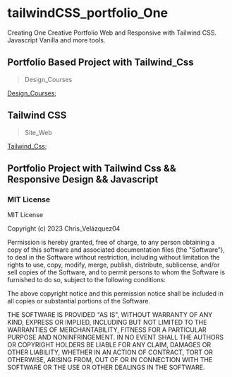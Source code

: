 # tailwindCSS_portfolio_One

Creating One Creative Portfolio Web  and Responsive with Tailwind CSS. Javascript Vanilla and more tools.

## Portfolio Based Project with Tailwind_Css

> Design_Courses

[Design_Courses](https://www.youtube.com/@DesignCourse);

## Tailwind CSS

> Site_Web

[Tailwind_Css](https://tailwindcss.com/);

## Portfolio Project with Tailwind Css && Responsive Design && Javascript

### MIT License

MIT License

Copyright (c) 2023 Chris_Velázquez04

Permission is hereby granted, free of charge, to any person obtaining a copy
of this software and associated documentation files (the "Software"), to deal
in the Software without restriction, including without limitation the rights
to use, copy, modify, merge, publish, distribute, sublicense, and/or sell
copies of the Software, and to permit persons to whom the Software is
furnished to do so, subject to the following conditions:

The above copyright notice and this permission notice shall be included in all
copies or substantial portions of the Software.

THE SOFTWARE IS PROVIDED "AS IS", WITHOUT WARRANTY OF ANY KIND, EXPRESS OR
IMPLIED, INCLUDING BUT NOT LIMITED TO THE WARRANTIES OF MERCHANTABILITY,
FITNESS FOR A PARTICULAR PURPOSE AND NONINFRINGEMENT. IN NO EVENT SHALL THE
AUTHORS OR COPYRIGHT HOLDERS BE LIABLE FOR ANY CLAIM, DAMAGES OR OTHER
LIABILITY, WHETHER IN AN ACTION OF CONTRACT, TORT OR OTHERWISE, ARISING FROM,
OUT OF OR IN CONNECTION WITH THE SOFTWARE OR THE USE OR OTHER DEALINGS IN THE
SOFTWARE.
